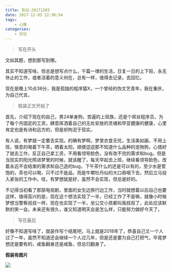 ```yaml
---
title: 杂记-20171203
date: 2017-12-03 22:30:54
tags:
	- 心情
categories:
	- 日记
---
```


<!-- toc -->

> 写在开头

文如其题，想到那写到哪。
	
其实不知道写啥，但总是想写点什么，千篇一律的生活，日复一日的上下班，永无休止的工作，或者活着的意义何在，总有一样，值得去记录，去回忆。

现在是晚上10点36分，我是孤独的程序猿X，一个曾经的伪文艺青年，我在重庆，为自己代言。

<!-- more -->

>假装正文开始了

首先，介绍下现在的自己，男24单身狗，苦逼的上班族，还是个屌丝程序员，为了每个月固定的工资，肆意挥洒着自己的无处安放的灵魂和早亚健康的健康，心里肯定也是有诗和远方的，但是却拘泥于现实。
	
有人说，有梦就一定要去实现。的确有梦啊，梦里衣食无忧，生活美如画，不用上班，惬意的喝着下午茶，晒着太阳，顺便逗逗那不知道什么品种的宠物狗，心情好了就去工作，反正自己拿工资，不用看领导脸色，没有改不完的需求和bug。但是当现实的阳光照进梦里的时候，就该醒了，每天早起去上班，继续看领导脸色，改着永远不会结束的需求和自己造的bug，下午茶什么的还是可以有的，至少水是管饱的，茶也可以喝，只不过不是品，而是牛嚼牡丹似的大口吞咽下去，然后立马投入紧张的工作中。哇，有梦想就是好，虽然不会实现，但总是好的。
	
不记得当初看了那部电视剧，里面的女生边旅行边工作，当时就想着以后自己也要这样，值得高兴的是，现在这个想法实现了一半，已经工作了不是嘛，就像小时候梦想当警察叔叔一样，现在也实现了一半，坐公交小孩都叫我叔叔了，此处应该默默的笑一会。未来还有很久，谁又知道明天会是怎么样，只能努力做好今天了。

>写在最后

好像不知道写啥了，就装作写个结尾吧，马上就是2018年了，恭喜自己又一个人过了一年，虽然不知道还会继续一个人过几年，但是还是要为自己打把气，毕竟梦想还是要有的，咸鱼翻身还是咸鱼，但总归翻身了。
	
**假装有图片**

![](http://p0e4g8akn.bkt.clouddn.com/imgcq20171203.JPG)